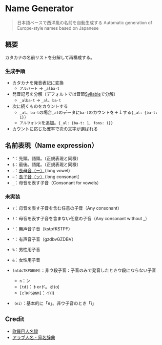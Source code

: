 # Name Generator
> 日本語ベースで西洋風の名前を自動生成する
> Automatic generation of Europe-style names based on Japanese

## 概要
カタカナの名前リストを分解して再構成する。

### 生成手順
* カタカナを発音表記に変換
    * `アルバート` -> `_alba-t`
* 発音記号を分解（デフォルトでは音節[Syllable](https://ja.wikipedia.org/wiki/音節)で分解）
	* `_alba-t` -> `_al`、`ba-t`
* 次に続くものをカウントする
	* `_al`、`ba-t`の場合`_al`のデータに`ba-t`のカウントを＋１する`{_al: {ba-t: 1}}`
	* `アルフォンス`を追加。`{_al: {ba-t: 1, fons: 1}}`
* カウントに応じた確率で次の文字が選ばれる


## 名前表現（Name expression）

* `^`：先頭。語頭。（正規表現と同様）
* `$`：最後。語尾。（正規表現と同様）
* `-`：[長母音（ー）](https://ja.wikipedia.org/wiki/長母音)（long vowel）
* `~`：[長子音（ッ）](https://ja.wikipedia.org/wiki/長子音)（long consonant）
* `_`：母音を表す子音（Consonant for vowels）

### 未実装
* `?`：母音を表す子音を含む任意の子音（Any consonant）
* `!`：母音を表す子音を含まない任意の子音（Any consonant without _）
* `'`：無声音子音（kstpfKSTPF）
* `"`：有声音子音（gzdbvGZDBV）
* `%`：男性用子音
* `&`：女性用子音

* `[ntdcTKPGBNM]`：非ウ段子音：子音のみで発音したときウ段にならない子音
	* `n`：ン
	* `[td]`：トorド。オ(o)
	* `[cTKPGBNM]`：イ(i)

* `（ei）`：基本的に「e」。非ウ子音のとき「i」


## Credit
* [欧羅巴人名録](https://www.worldsys.org/europe/)
* [アラブ人名・家名辞典](https://alarabiyah.sakura.ne.jp/category/words/name/)
